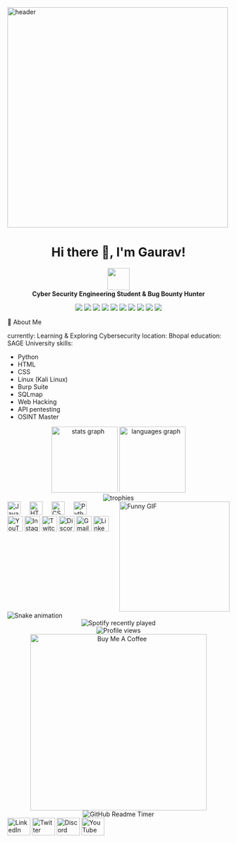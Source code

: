 <img src="https://media.licdn.com/dms/image/C5612AQFIAutNILcKpQ/article-cover_image-shrink_600_2000/0/1603263308267?e=2147483647&v=beta&t=DOynOY13iSLF3rNeE9EourJ8mbqsGEvOD-hUMt8JiyM" alt="header" width="500"/>
<h1 align="center">Hi there 👋, I'm Gaurav!</h1>
<p align="center">
  <img src="https://media.giphy.com/media/iIqmM5tTjmpOB9mpbn/giphy.gif" width="50"/>
  <br>
  <strong>Cyber Security Engineering Student & Bug Bounty Hunter</strong>
<p align="center">
  <img src="https://img.shields.io/badge/-Python-3776AB?style=flat-square&logo=python&logoColor=white"/>
  <img src="https://img.shields.io/badge/-HTML-E34F26?style=flat-square&logo=html5&logoColor=white"/>
  <img src="https://img.shields.io/badge/-CSS-1572B6?style=flat-square&logo=css3&logoColor=white"/>
  <img src="https://img.shields.io/badge/-Kali_Linux-557C94?style=flat-square&logo=linux&logoColor=white"/>
  <img src="https://img.shields.io/badge/-Burp_Suite-F37626?style=flat-square&logo=burp-suite&logoColor=white"/>
  <img src="https://img.shields.io/badge/-Wireshark-1679A7?style=flat-square&logo=wireshark&logoColor=white"/>
  <img src="https://img.shields.io/badge/-Blockchain-121D33?style=flat-square&logo=blockchain-dot-com&logoColor=white"/>
  <img src="https://img.shields.io/badge/-Metasploit-000000?style=flat-square&logo=metasploit&logoColor=white"/>
  <img src="https://img.shields.io/badge/-CTF-000000?style=flat-square&logo=hackthebox&logoColor=white"/>
  <img src="https://img.shields.io/badge/-SQL_Injection-4479A1?style=flat-square&logo=mysql&logoColor=white"/>
</p>

🚀 About Me

currently: Learning & Exploring Cybersecurity
location: Bhopal
education: SAGE University
skills:
  - Python
  - HTML
  - CSS
  - Linux (Kali Linux)
  - Burp Suite
  - SQLmap
  - Web Hacking
  - API pentesting
  - OSINT Master
  



<div align="center">
  <img src="https://github-readme-stats.vercel.app/api?username=GOURAV9111&hide_title=false&hide_rank=false&show_icons=true&include_all_commits=true&count_private=true&disable_animations=false&theme=dracula&locale=en&hide_border=false" height="150" alt="stats graph" />
  <img src="https://github-readme-stats.vercel.app/api/top-langs?username=GOURAV9111&locale=en&hide_title=false&layout=compact&card_width=320&langs_count=5&theme=dracula&hide_border=false" height="150" alt="languages graph" />
</div>
<div align="center">
  <img src="https://github-profile-trophy.vercel.app/?username=GOURAV9111&theme=dracula&no-frame=true&row=1&column=6" alt="trophies" />
</div>
<img align="right" height="250" src="https://img1.picmix.com/output/pic/normal/0/2/4/4/11194420_8de60.gif" alt="Funny GIF" />
<div align="left">
  <img src="https://cdn.jsdelivr.net/gh/devicons/devicon/icons/javascript/javascript-original.svg" height="30" alt="JavaScript logo" />
  <img width="12" />
  <img src="https://cdn.jsdelivr.net/gh/devicons/devicon/icons/html5/html5-original.svg" height="30" alt="HTML5 logo" />
  <img width="12" />
  <img src="https://cdn.jsdelivr.net/gh/devicons/devicon/icons/css3/css3-original.svg" height="30" alt="CSS3 logo" />
  <img width="12" />
  <img src="https://cdn.jsdelivr.net/gh/devicons/devicon/icons/python/python-original.svg" height="30" alt="Python logo" />
</div>
<div align="left">
  <a href="https://youtube.com/@gouravsinghrajput7467?si=p1fI1QUaijVexj0y" target="_blank"><img src="https://img.shields.io/static/v1?message=YouTube&logo=youtube&label=&color=FF0000&logoColor=white&labelColor=&style=for-the-badge" height="35" alt="YouTube logo" /></a>
  <a href="https://www.instagram.com/gourav_singh_rathod_/" target="_blank"><img src="https://img.shields.io/static/v1?message=Instagram&logo=instagram&label=&color=E4405F&logoColor=white&labelColor=&style=for-the-badge" height="35" alt="Instagram logo" /></a>
  <a href="https://www.twitch.tv/" target="_blank"><img src="https://img.shields.io/static/v1?message=Twitch&logo=twitch&label=&color=9146FF&logoColor=white&labelColor=&style=for-the-badge" height="35" alt="Twitch logo" /></a>
  <a href="https://discord.com/" target="_blank"><img src="https://img.shields.io/static/v1?message=Discord&logo=discord&label=&color=7289DA&logoColor=white&labelColor=&style=for-the-badge" height="35" alt="Discord logo" /></a>
  <a href="mailto:gouravrathod8788@gmail.com"><img src="https://img.shields.io/static/v1?message=Gmail&logo=gmail&label=&color=D14836&logoColor=white&labelColor=&style=for-the-badge" height="35" alt="Gmail logo" /></a>
  <a href="https://www.linkedin.com/in/gourav-singh-rajput-882944240" target="_blank"><img src="https://img.shields.io/static/v1?message=LinkedIn&logo=linkedin&label=&color=0077B5&logoColor=white&labelColor=&style=for-the-badge" height="35" alt="LinkedIn logo" /></a>
</div>
<br clear="both">
 <img src="https://github.com/GOURAV9111/GOURAV9111/raw/main/snake.svg" alt="Snake animation" />
<div align="center">
  <img src="https://spotify-recently-played-readme.vercel.app/api?count=5" alt="Spotify recently played" />
</div>
<div align="center">
  <img src="https://profile-counter.glitch.me/GOURAV9111/count.svg?" alt="Profile views" />
</div>
<div align="center">
  <a href="upi://pay?pa=rajput911@paytm&pn=GAURAV SINGH RAJPUT&am=143&cu=INR
" target="_blank">
    <img src="https://cdn.buymeacoffee.com/buttons/v2/default-yellow.png" alt="Buy Me A Coffee" width="400" />
  </a>
</div>
<div align="center">
  <img src="https://github-readme-timer.vercel.app/api?username=GOURAV9111&theme=dracula" alt="GitHub Readme Timer" />
</div>
<div align="left">
  <a href="https://www.linkedin.com/" target="_blank"><img src="https://raw.githubusercontent.com/maurodesouza/profile-readme-generator/master/src/assets/icons/social/linkedin/default.svg" width="52" height="40" alt="LinkedIn logo" /></a>
  <a href="https://twitter.com/" target="_blank"><img src="https://raw.githubusercontent.com/maurodesouza/profile-readme-generator/master/src/assets/icons/social/twitter/default.svg" width="52" height="40" alt="Twitter logo" /></a>
  <a href="https://discord.com/" target="_blank"><img src="https://raw.githubusercontent.com/maurodesouza/profile-readme-generator/master/src/assets/icons/social/discord/default.svg" width="52" height="40" alt="Discord logo" /></a>
  <a href="https://www.youtube.com/" target="_blank"><img src="https://raw.githubusercontent.com/maurodesouza/profile-readme-generator/master/src/assets/icons/social/youtube/default.svg" width="52" height="40" alt="YouTube logo" /></a>
</div>
